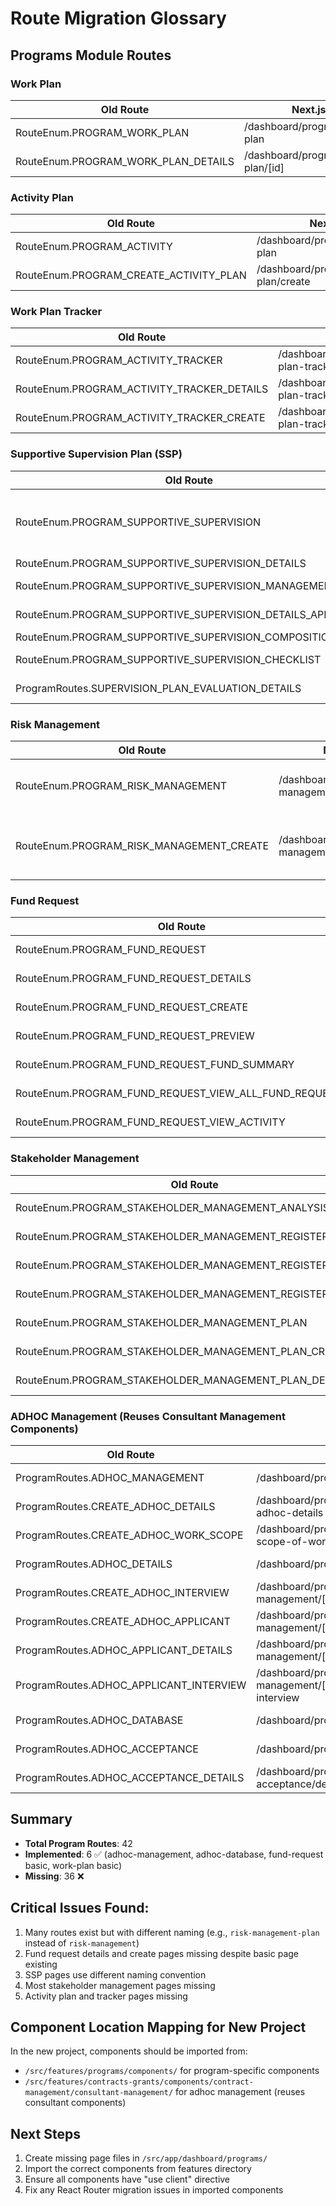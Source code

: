 # Route Migration Glossary

## Programs Module Routes

### Work Plan
| Old Route | Next.js Route | Component | Status |
|-----------|---------------|-----------|--------|
| RouteEnum.PROGRAM_WORK_PLAN | /dashboard/programs/plan/work-plan | pages/protectedPages/programs/plan/work-plan/index | ✅ EXISTS |
| RouteEnum.PROGRAM_WORK_PLAN_DETAILS | /dashboard/programs/plan/work-plan/[id] | pages/protectedPages/programs/plan/work-plan/id/index | ✅ EXISTS |

### Activity Plan
| Old Route | Next.js Route | Component | Status |
|-----------|---------------|-----------|--------|
| RouteEnum.PROGRAM_ACTIVITY | /dashboard/programs/plan/activity-plan | pages/protectedPages/programs/plan/activity-plan/index | ❌ MISSING |
| RouteEnum.PROGRAM_CREATE_ACTIVITY_PLAN | /dashboard/programs/plan/activity-plan/create | pages/protectedPages/programs/plan/activity-plan/create | ❌ MISSING |

### Work Plan Tracker
| Old Route | Next.js Route | Component | Status |
|-----------|---------------|-----------|--------|
| RouteEnum.PROGRAM_ACTIVITY_TRACKER | /dashboard/programs/plan/work-plan-tracker | pages/protectedPages/programs/plan/work-plan-tracker/index | ❌ MISSING |
| RouteEnum.PROGRAM_ACTIVITY_TRACKER_DETAILS | /dashboard/programs/plan/work-plan-tracker/[id] | pages/protectedPages/programs/plan/work-plan-tracker/id/index | ❌ MISSING |
| RouteEnum.PROGRAM_ACTIVITY_TRACKER_CREATE | /dashboard/programs/plan/work-plan-tracker/create | pages/protectedPages/programs/plan/work-plan-tracker/create | ❌ MISSING |

### Supportive Supervision Plan (SSP)
| Old Route | Next.js Route | Component | Status |
|-----------|---------------|-----------|--------|
| RouteEnum.PROGRAM_SUPPORTIVE_SUPERVISION | /dashboard/programs/plan/ssp | pages/protectedPages/programs/plan/ssp/index | ❌ MISSING (have supportive-supervision-plan instead) |
| RouteEnum.PROGRAM_SUPPORTIVE_SUPERVISION_DETAILS | /dashboard/programs/plan/ssp/[id] | pages/protectedPages/programs/plan/ssp/[id]/index | ❌ MISSING |
| RouteEnum.PROGRAM_SUPPORTIVE_SUPERVISION_MANAGEMENT | /dashboard/programs/plan/ssp/[id]/evaluation-criteria | pages/protectedPages/programs/plan/ssp/[id]/EvaluationCriteriaProcess | ❌ MISSING |
| RouteEnum.PROGRAM_SUPPORTIVE_SUPERVISION_DETAILS_APPROVAL | /dashboard/programs/plan/ssp/[id]/approval-status | pages/protectedPages/programs/plan/ssp/[id]/ApprovalStatus | ❌ MISSING |
| RouteEnum.PROGRAM_SUPPORTIVE_SUPERVISION_COMPOSITION | /dashboard/programs/plan/ssp/composition | pages/protectedPages/programs/plan/ssp/Composition | ❌ MISSING |
| RouteEnum.PROGRAM_SUPPORTIVE_SUPERVISION_CHECKLIST | /dashboard/programs/plan/ssp/evaluation-checklist | pages/protectedPages/programs/plan/ssp/EvaluationCheckList | ❌ MISSING |
| ProgramRoutes.SUPERVISION_PLAN_EVALUATION_DETAILS | /dashboard/programs/plan/ssp/[id]/evaluation-details | pages/protectedPages/programs/plan/ssp/[id]/EvaluationDetails | ❌ MISSING |

### Risk Management
| Old Route | Next.js Route | Component | Status |
|-----------|---------------|-----------|--------|
| RouteEnum.PROGRAM_RISK_MANAGEMENT | /dashboard/programs/plan/risk-management | pages/protectedPages/programs/plan/risk-management/index | ❌ MISSING (have risk-management-plan instead) |
| RouteEnum.PROGRAM_RISK_MANAGEMENT_CREATE | /dashboard/programs/plan/risk-management/create | pages/protectedPages/programs/plan/risk-management/create | ❌ MISSING (have risk-management-plan/create instead) |

### Fund Request
| Old Route | Next.js Route | Component | Status |
|-----------|---------------|-----------|--------|
| RouteEnum.PROGRAM_FUND_REQUEST | /dashboard/programs/fund-request | pages/protectedPages/programs/fund-request/index | ✅ EXISTS |
| RouteEnum.PROGRAM_FUND_REQUEST_DETAILS | /dashboard/programs/fund-request/[id] | pages/protectedPages/programs/fund-request/id/index | ❌ MISSING |
| RouteEnum.PROGRAM_FUND_REQUEST_CREATE | /dashboard/programs/fund-request/create | pages/protectedPages/programs/fund-request/create/index | ❌ MISSING |
| RouteEnum.PROGRAM_FUND_REQUEST_PREVIEW | /dashboard/programs/fund-request/preview | pages/protectedPages/programs/fund-request/Fund-request-preview | ❌ MISSING |
| RouteEnum.PROGRAM_FUND_REQUEST_FUND_SUMMARY | /dashboard/programs/fund-request/create/summary | pages/protectedPages/programs/fund-request/create/summary | ❌ MISSING |
| RouteEnum.PROGRAM_FUND_REQUEST_VIEW_ALL_FUND_REQUESTS | /dashboard/programs/fund-request/[id]/all-requests | pages/protectedPages/programs/fund-request/id/AllFundRequestPreview | ❌ MISSING |
| RouteEnum.PROGRAM_FUND_REQUEST_VIEW_ACTIVITY | /dashboard/programs/fund-request/[id]/view-activity | pages/protectedPages/programs/fund-request/id/ViewFundRequestActivity | ❌ MISSING |

### Stakeholder Management
| Old Route | Next.js Route | Component | Status |
|-----------|---------------|-----------|--------|
| RouteEnum.PROGRAM_STAKEHOLDER_MANAGEMENT_ANALYSIS | /dashboard/programs/stakeholder-management/analysis-mapping | pages/protectedPages/programs/stakeholder-management/analysis-mapping/index | ❌ MISSING |
| RouteEnum.PROGRAM_STAKEHOLDER_MANAGEMENT_REGISTER | /dashboard/programs/stakeholder-management/register | pages/protectedPages/programs/stakeholder-management/register/index | ❌ MISSING |
| RouteEnum.PROGRAM_STAKEHOLDER_MANAGEMENT_REGISTER_CREATE | /dashboard/programs/stakeholder-management/register/create | pages/protectedPages/programs/stakeholder-management/register/create | ❌ MISSING |
| RouteEnum.PROGRAM_STAKEHOLDER_MANAGEMENT_REGISTER_DETAILS | /dashboard/programs/stakeholder-management/register/[id] | pages/protectedPages/programs/stakeholder-management/register/[id]/index | ❌ MISSING |
| RouteEnum.PROGRAM_STAKEHOLDER_MANAGEMENT_PLAN | /dashboard/programs/stakeholder-management/engagement | pages/protectedPages/programs/stakeholder-management/engagement/index | ❌ MISSING |
| RouteEnum.PROGRAM_STAKEHOLDER_MANAGEMENT_PLAN_CREATE | /dashboard/programs/stakeholder-management/engagement/create | pages/protectedPages/programs/stakeholder-management/engagement/create | ❌ MISSING |
| RouteEnum.PROGRAM_STAKEHOLDER_MANAGEMENT_PLAN_DETAILS | /dashboard/programs/stakeholder-management/engagement/[id] | pages/protectedPages/programs/stakeholder-management/engagement/id | ❌ MISSING |

### ADHOC Management (Reuses Consultant Management Components)
| Old Route | Next.js Route | Component | Status |
|-----------|---------------|-----------|--------|
| ProgramRoutes.ADHOC_MANAGEMENT | /dashboard/programs/adhoc-management | c&g/contract-management/consultant-management/index | ✅ EXISTS |
| ProgramRoutes.CREATE_ADHOC_DETAILS | /dashboard/programs/adhoc-management/create-adhoc-details | c&g/contract-management/consultant-management/create/ApplicationDetails | ✅ EXISTS |
| ProgramRoutes.CREATE_ADHOC_WORK_SCOPE | /dashboard/programs/adhoc-management/create-scope-of-work | c&g/contract-management/consultant-management/create/ScopeOfWork | ❌ MISSING |
| ProgramRoutes.ADHOC_DETAILS | /dashboard/programs/adhoc-management/[id]/details | c&g/contract-management/consultant-management/id/ConsultancyDetails | ✅ EXISTS |
| ProgramRoutes.CREATE_ADHOC_INTERVIEW | /dashboard/programs/adhoc-management/[id]/create-interview | c&g/contract-management/consultant-management/id/CreateInterview | ❌ MISSING |
| ProgramRoutes.CREATE_ADHOC_APPLICANT | /dashboard/programs/adhoc-management/[id]/applicant/create | c&g/contract-management/consultant-management/id/applicants/CreateConsultancyStaff | ❌ MISSING |
| ProgramRoutes.ADHOC_APPLICANT_DETAILS | /dashboard/programs/adhoc-management/[adhocId]/applicant/[applicantId]/details | c&g/contract-management/consultant-management/id/applicants/ConsultancyStaffDetails | ❌ MISSING |
| ProgramRoutes.ADHOC_APPLICANT_INTERVIEW | /dashboard/programs/adhoc-management/[adhocId]/applicant/[applicantId]/adhoc-interview | c&g/contract-management/consultant-management/id/ApplicantInterview | ❌ MISSING |
| ProgramRoutes.ADHOC_DATABASE | /dashboard/programs/adhoc-database | c&g/contract-management/consultancy-database/index | ❌ MISSING |
| ProgramRoutes.ADHOC_ACCEPTANCE | /dashboard/programs/adhoc/adhoc-acceptance | c&g/contract-management/consultant-acceptance/index | ❌ MISSING |
| ProgramRoutes.ADHOC_ACCEPTANCE_DETAILS | /dashboard/programs/adhoc/adhoc-acceptance/details | c&g/contract-management/consultant-acceptance/id | ❌ MISSING |

## Summary
- **Total Program Routes**: 42
- **Implemented**: 6 ✅ (adhoc-management, adhoc-database, fund-request basic, work-plan basic)
- **Missing**: 36 ❌

## Critical Issues Found:
1. Many routes exist but with different naming (e.g., `risk-management-plan` instead of `risk-management`)
2. Fund request details and create pages missing despite basic page existing
3. SSP pages use different naming convention
4. Most stakeholder management pages missing
5. Activity plan and tracker pages missing

## Component Location Mapping for New Project

In the new project, components should be imported from:
- `/src/features/programs/components/` for program-specific components
- `/src/features/contracts-grants/components/contract-management/consultant-management/` for adhoc management (reuses consultant components)

## Next Steps
1. Create missing page files in `/src/app/dashboard/programs/`
2. Import the correct components from features directory
3. Ensure all components have "use client" directive
4. Fix any React Router migration issues in imported components